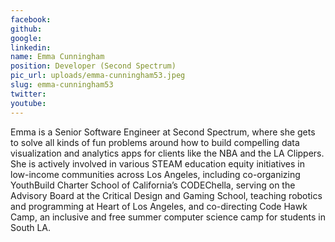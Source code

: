 ```yaml
---
facebook: 
github: 
google: 
linkedin: 
name: Emma Cunningham
position: Developer (Second Spectrum)
pic_url: uploads/emma-cunningham53.jpeg
slug: emma-cunningham53
twitter: 
youtube: 
---
```

<p>Emma is a Senior Software Engineer at Second Spectrum, where she gets to solve all kinds of fun problems around how to build compelling data visualization and analytics apps for clients like the NBA and the LA Clippers. She is actively involved in various STEAM education equity initiatives in low-income communities across Los Angeles, including co-organizing YouthBuild Charter School of California&rsquo;s CODEChella, serving on the Advisory Board at the Critical Design and Gaming School, teaching robotics and programming at Heart of Los Angeles, and co-directing Code Hawk Camp, an inclusive and free summer computer science camp for students in South LA.</p>
